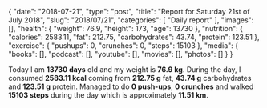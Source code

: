 {
    "date": "2018-07-21",
    "type": "post",
    "title": "Report for Saturday 21st of July 2018",
    "slug": "2018\/07\/21",
    "categories": [
        "Daily report"
    ],
    "images": [],
    "health": {
        "weight": 76.9,
        "height": 173,
        "age": 13730
    },
    "nutrition": {
        "calories": 2583.11,
        "fat": 212.75,
        "carbohydrates": 43.74,
        "protein": 123.51
    },
    "exercise": {
        "pushups": 0,
        "crunches": 0,
        "steps": 15103
    },
    "media": {
        "books": [],
        "podcast": [],
        "youtube": [],
        "movies": [],
        "photos": []
    }
}

Today I am <strong>13730 days</strong> old and my weight is <strong>76.9 kg</strong>. During the day, I consumed <strong>2583.11 kcal</strong> coming from <strong>212.75 g</strong> fat, <strong>43.74 g</strong> carbohydrates and <strong>123.51 g</strong> protein. Managed to do <strong>0 push-ups</strong>, <strong>0 crunches</strong> and walked <strong>15103 steps</strong> during the day which is approximately <strong>11.51 km</strong>.